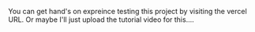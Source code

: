 You can get hand's on expreince testing this project by visiting the vercel URL. Or maybe I'll just upload the tutorial video for this....
